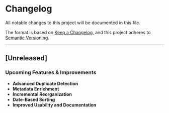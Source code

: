 # Changelog

All notable changes to this project will be documented in this file.

The format is based on [Keep a Changelog](https://keepachangelog.com/en/1.1.0/), and this project adheres to [Semantic Versioning](https://semver.org/spec/v2.0.0.html).

---

## [Unreleased]

### Upcoming Features & Improvements
- **Advanced Duplicate Detection**
- **Metadata Enrichment**
- **Incremental Reorganization**
- **Date-Based Sorting**
- **Improved Usability and Documentation**